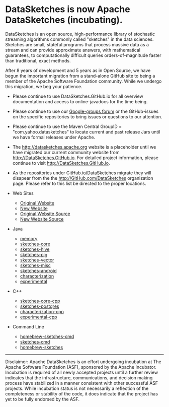 # DataSketches is now Apache DataSketches (incubating). 

DataSketches is an open source, high-performance library of stochastic streaming algorithms commonly called "sketches" in the data sciences. Sketches are small, stateful programs that process massive data as a stream and can provide approximate answers, with mathematical guarantees, to computationally difficult queries orders-of-magnitude faster than traditional, exact methods.

After 8 years of development and 5 years as in Open Source, we have begun the important migration from a stand-alone GitHub site to being a member of the Apache Software Foundation community.  While we undergo this migration, we beg your patience. 

* Please continue to use DataSketches.GitHub.io for all overview documentation and access to online-javadocs for the time being.

* Please continue to use our [Google-groups forum](https://groups.google.com/forum/#!forum/sketches-user) or the GitHub-issues on the specific repositories to bring issues or questions to our attention. 

* Please continue to use the Maven Central GroupID = "com.yahoo.datasketches" to locate current and past release Jars until we have formal releases under Apache. 

* The http://datasketches.apache.org website is a placeholder until we have migrated our current community website from http://DataSketches.GitHub.io. For  detailed project information, please continue to visit http://DataSketches.GitHub.io.

* As the repositories under GitHub.io/DataSketches migrate they will disapear from the the http://GitHub.com/DataSketches organization page. Please refer to this list be directed to the proper locations.

* Web Sites
  * [Original Website](http://DataSketches.GitHub.io)
  * [New Website](http://datasketches.apache.org)
  * [Original Website Source](https://github.com/DataSketches/DataSketches.github.io)
  * [New Website Source](https://github.com/apache/datasketches)

* Java
  * [memory]()
  * [sketches-core](https://github.com/DataSketches/sketches-core)
  * [sketches-hive](https://github.com/DataSketches/sketches-hive)
  * [sketches-pig](https://github.com/DataSketches/sketches-pig)
  * [sketches-vector](https://github.com/DataSketches/sketches-vector)
  * [sketches-misc](https://github.com/DataSketches/sketches-misc)
  * [sketches-android](https://github.com/DataSketches/sketches-android)
  * [characterization](https://github.com/DataSketches/characterization)
  * [experimental](https://github.com/DataSketches/experimental)

* C++
  * [sketches-core-cpp](https://github.com/DataSketches/sketches-core-cpp)
  * [sketches-postgres](https://github.com/DataSketches/sketches-postgres)
  * [characterization-cpp](https://github.com/DataSketches/characterization-cpp)
  * [experimental-cpp](https://github.com/DataSketches/experimental-cpp)

* Command Line
  * [homebrew-sketches-cmd](https://github.com/DataSketches/homebrew-sketches-cmd)
  * [sketches-cmd](https://github.com/DataSketches/sketches-cmd)
  * [homebrew-sketches](https://github.com/DataSketches/homebrew-sketches)

-----

Disclaimer: Apache DataSketches is an effort undergoing incubation at The Apache Software Foundation (ASF), sponsored by the Apache Incubator. Incubation is required of all newly accepted projects until a further review indicates that the infrastructure, communications, and decision making process have stabilized in a manner consistent with other successful ASF projects. While incubation status is not necessarily a reflection of the completeness or stability of the code, it does indicate that the project has yet to be fully endorsed by the ASF.
